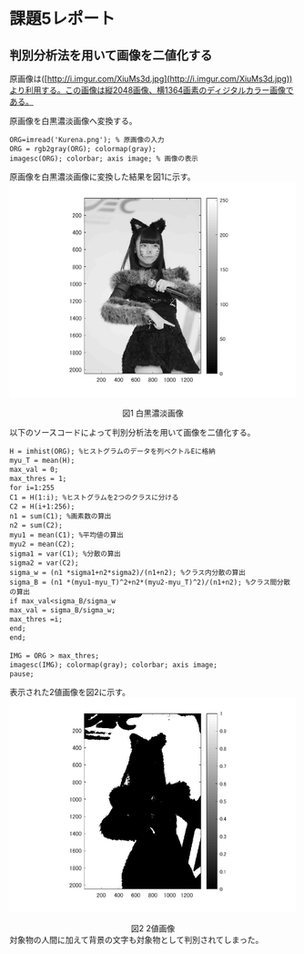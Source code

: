# 課題5レポート

## 判別分析法を用いて画像を二値化する
原画像は([http://i.imgur.com/XiuMs3d.jpg](http://i.imgur.com/XiuMs3d.jpg))より利用する。この画像は縦2048画像、横1364画素のディジタルカラー画像である。

原画像を白黒濃淡画像へ変換する。
```
ORG=imread('Kurena.png'); % 原画像の入力
ORG = rgb2gray(ORG); colormap(gray);  
imagesc(ORG); colorbar; axis image; % 画像の表示
```
原画像を白黒濃淡画像に変換した結果を図1に示す。
![白黒濃淡画像](https://github.com/Sisk449/lecture_image_processing/blob/master/image/kadai5_1.png?raw=true)  
<div style="text-align: center;">
図1 白黒濃淡画像
</div>

以下のソースコードによって判別分析法を用いて画像を二値化する。
```
H = imhist(ORG); %ヒストグラムのデータを列ベクトルEに格納
myu_T = mean(H);
max_val = 0;
max_thres = 1;
for i=1:255
C1 = H(1:i); %ヒストグラムを2つのクラスに分ける
C2 = H(i+1:256);
n1 = sum(C1); %画素数の算出
n2 = sum(C2);
myu1 = mean(C1); %平均値の算出
myu2 = mean(C2);
sigma1 = var(C1); %分散の算出
sigma2 = var(C2);
sigma_w = (n1 *sigma1+n2*sigma2)/(n1+n2); %クラス内分散の算出
sigma_B = (n1 *(myu1-myu_T)^2+n2*(myu2-myu_T)^2)/(n1+n2); %クラス間分散の算出
if max_val<sigma_B/sigma_w
max_val = sigma_B/sigma_w;
max_thres =i;
end;
end;

IMG = ORG > max_thres;
imagesc(IMG); colormap(gray); colorbar; axis image;
pause;
```
表示された2値画像を図2に示す。
![2値画像](https://github.com/Sisk449/lecture_image_processing/blob/master/image/kadai5_2.png?raw=true)  
<div style="text-align: center;">
図2 2値画像
</div>
対象物の人間に加えて背景の文字も対象物として判別されてしまった。